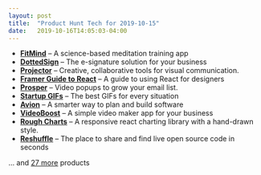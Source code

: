 ```yaml
---
layout: post
title:  "Product Hunt Tech for 2019-10-15"
date:   2019-10-16T14:05:03-04:00
---
```


* **[FitMind](https://www.producthunt.com/posts/fitmind-2?utm_campaign=producthunt-api&utm_medium=api&utm_source=Application%3A+Daily+Digest+RSS+%28ID%3A+3202%29)** – A science-based meditation training app
* **[DottedSign](https://www.producthunt.com/posts/dottedsign-2?utm_campaign=producthunt-api&utm_medium=api&utm_source=Application%3A+Daily+Digest+RSS+%28ID%3A+3202%29)** – The e-signature solution for your business
* **[Projector](https://www.producthunt.com/posts/projector-4718fe2a-fc4b-4ee4-8d2e-1b5a21035df6?utm_campaign=producthunt-api&utm_medium=api&utm_source=Application%3A+Daily+Digest+RSS+%28ID%3A+3202%29)** – Creative, collaborative tools for visual communication.
* **[Framer Guide to React](https://www.producthunt.com/posts/framer-guide-to-react?utm_campaign=producthunt-api&utm_medium=api&utm_source=Application%3A+Daily+Digest+RSS+%28ID%3A+3202%29)** – A guide to using React for designers
* **[Prosper](https://www.producthunt.com/posts/prosper-9d27344f-200d-42ad-85c7-2d155e2028a9?utm_campaign=producthunt-api&utm_medium=api&utm_source=Application%3A+Daily+Digest+RSS+%28ID%3A+3202%29)** – Video popups to grow your email list.
* **[Startup GIFs](https://www.producthunt.com/posts/startup-gifs?utm_campaign=producthunt-api&utm_medium=api&utm_source=Application%3A+Daily+Digest+RSS+%28ID%3A+3202%29)** – The best GIFs for every situation
* **[Avion](https://www.producthunt.com/posts/avion-2?utm_campaign=producthunt-api&utm_medium=api&utm_source=Application%3A+Daily+Digest+RSS+%28ID%3A+3202%29)** – A smarter way to plan and build software
* **[VideoBoost](https://www.producthunt.com/posts/videoboost?utm_campaign=producthunt-api&utm_medium=api&utm_source=Application%3A+Daily+Digest+RSS+%28ID%3A+3202%29)** – A simple video maker app for your business
* **[Rough Charts](https://www.producthunt.com/posts/rough-charts?utm_campaign=producthunt-api&utm_medium=api&utm_source=Application%3A+Daily+Digest+RSS+%28ID%3A+3202%29)** – A responsive react charting library with a hand-drawn style.
* **[Reshuffle](https://www.producthunt.com/posts/reshuffle?utm_campaign=producthunt-api&utm_medium=api&utm_source=Application%3A+Daily+Digest+RSS+%28ID%3A+3202%29)** – The place to share and find live open source code in seconds

… and [27 more](https://www.producthunt.com/tech) products